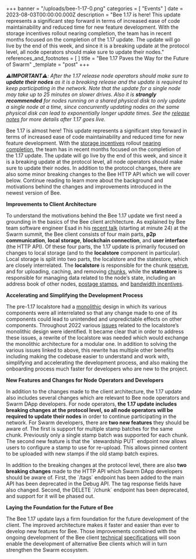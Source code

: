 +++
banner = "/uploads/bee-1-17-0.png"
categories = [ "Events" ]
date = 2023-08-03T00:00:00.000Z
description = "Bee 1.17 is here! This update represents a significant step forward in terms of increased ease of code maintainability and reduced time for new feature development. With the storage incentives rollout nearing completion, the team has in recent months focused on the completion of the 1.17 update. The update will go live by the end of this week, and since it is a breaking update at the protocol level, all node operators should make sure to update their nodes."
references_and_footnotes = [ ]
title = "Bee 1.17 Paves the Way for the Future of Swarm"
_template = "post"
+++

***⚠️IMPORTANT⚠️**: After the 1.17 release node operators should make sure to **update their nodes** as it is a breaking release and the update is required to keep participating in the network. Note that the update for a single
node may take up to 25 minutes on slower drives. Also it is **strongly
recommended** for nodes running on a shared physical disk to only update
a single node at a time, since concurrently updating nodes on the same
physical disk can lead to exponentially longer update times. See the
[<u>release notes</u>](https://github.com/ethersphere/bee/releases) for
more details after 1.17 goes live.*

Bee 1.17 is almost here! This update represents a significant step forward in
terms of increased ease of code maintainability and reduced time for new
feature development. With the [<u>storage
incentives</u>](https://blog.ethswarm.org/foundation/2022/the-mechanics-of-swarm-networks-storage-incentives/)
rollout [<u>nearing
completion</u>](https://blog.ethswarm.org/foundation/2023/postage-stamp-price-increases-as-swarm-network-reaches-milestone-of-self-sustainability/),
the team has in recent months focused on the completion of the 1.17
update. The update will go live by the end of this week, and since it is
a breaking update at the protocol level, all node operators should make
sure to update their nodes. In addition to the protocol changes, there
are also some minor breaking changes to the Bee HTTP API which we will
cover below. Continue reading to learn more about the background and
motivations behind the changes and improvements introduced in the newest
version of Bee.

**Improvements to Client Architecture**

To understand the motivations behind the Bee 1.17 update we first need a
grounding in the basics of the Bee client architecture. As explained by
Bee team software engineer Esad in his [<u>recent
talk</u>](https://streamyard.com/3tb38vbzv3jv) (starting at minute 24)
at the Swarm summit, the Bee client consists of four main parts, **p2p
communication**, **local storage**, **blockchain connection**, and
**user interface** (the HTTP API). Of these four parts, the 1.17 update
is primarily focused on changes to local storage (and to the
**localstore** component in particular). Local storage is split into two
parts, the localstore and the statestore, which are closely
interrelated. The **localstore** is responsible for the chunk
[<u>reserve</u>](https://docs.ethswarm.org/docs/learn/technology/incentives#storage-incentives),
and for uploading, caching, and removing
[<u>chunks</u>](https://docs.ethswarm.org/docs/learn/technology/disc#chunks),
while the **statestore** is responsible for managing data related to the
node’s state, including an address book of other nodes, [<u>postage
stamps</u>](https://docs.ethswarm.org/docs/learn/technology/contracts/postage-stamp),
and [<u>bandwidth
incentives</u>](https://docs.ethswarm.org/docs/learn/technology/incentives#bandwidth-incentives-swap).

**Accelerating and Simplifying the Development Process**

The pre-1.17 localstore had a
[<u>monolithic</u>](https://en.wikipedia.org/wiki/Monolithic_application)
design in which its various components were all interrelated so that any
change made to one of its components could lead to unintended and
unpredictable effects on other components. Throughout 2022 various
[<u>issues</u>](https://github.com/ethersphere/bee-backlog/issues/41)
related to the localstore’s monolithic design were identified. It became
clear that in order to address these issues, a rewrite of the localstore
was needed which would exchange the monolithic architecture for a
modular one. In addition to solving the various issues linked to above,
this rewrite has multiple other benefits including making the codebase
easier to understand and work with, simplifying and accelerating the
development process, and also making the onboarding process much faster
for developers who are new to the project.

**New Features and Changes for Node Operators and Developers**

In addition to the changes made to the client architecture, the 1.17
update also includes several changes which are relevant to Bee node
operators and Swarm DApp developers. For node operators, **the 1.17
update includes breaking changes at the protocol level, so all node
operators will be required to update their nodes** in order to continue
participating in the network. For Swarm developers, there are **two new
features** they should be aware of. The first is support for multiple
stamp batches for the same chunk. Previously only a single stamp batch
was supported for each chunk. The second new feature is that the
\`stewardship PUT\` endpoint now allows users to configure a stamp to
use for re-upload. This allows pinned content to be uploaded with new
stamps if the old stamp batch expires.

In addition to the breaking changes at the protocol level, there are
also **two breaking changes** made to the HTTP API which Swarm DApp
developers should be aware of. First, the \`/tags\` endpoint has been
added to the main API has been deprecated in the Debug API. The tag
response fields have also changed. Second, the DELETE \`/chunk\`
endpoint has been deprecated, and support for it will be phased out.

**Laying the Foundation for the Future of Bee**

The Bee 1.17 update lays a firm foundation for the future development of
the client. The improved architecture makes it faster and easier than
ever to develop new features for Bee. Those improvements combined with
the ongoing development of the Bee client
[<u>technical</u>](https://github.com/ethersphere/bee-docs/tree/feat-protocols-spec-2)
[<u>specifications</u>](https://github.com/ethersphere/specs) will soon
enable the development of alternative Bee clients which will in turn
strengthen the Swarm ecosystem.
